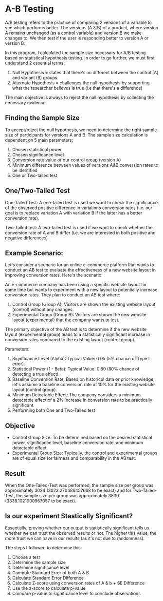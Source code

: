 # A-B Testing 
A/B testing refers to the practice of comparing 2 versions of a variable to see which performs better. The versions (A & B) of a product, where version A remains unchanged 
(as a control variable) and version B we make changes to. We then test if the user is responding better to version A or version B. 

In this program, I calculated the sample size necessary for A/B testing based on statistical hypothesis testing. In order to go further, we must first understand 2 essential
terms:
1. Null Hypothesis = states that there's no different between the control (A) and variant (B) groups
2. Alternate Hypothesis = challenges the null hypothesis by supporting what the researcher believes is true (i.e that there's a difference)

The main objective is always to reject the null hypothesis by collecting the necessary evidence.

## Finding the Sample Size 
To accept/reject the null hypothesis, we need to determine the right sample size of participants for versions A and B. The sample size calculation is dependent on 5 
main parameters:
1. Chosen statistical power
2. Chosen significance level
3. Conversion rate value of our control group (version A)
4. Minimum difference between values of versions A&B conversion rates to be identified
5. One or Two-tailed test

## One/Two-Tailed Test
One-Tailed Test: A one-tailed test is used  we want to check the significance of the observed positive difference in variations conversion 
rates (i.e. our goal is to replace variation A with variation B if the latter has a better conversion rate).

Two-Tailed test: A two-tailed test is used if we want to check whether the conversion rate of A and B differ (i.e. we are interested in both positive and negative differences)

## Example Scenario:
Let's consider a scenario for an online e-commerce platform that wants to conduct an AB test to evaluate the effectiveness of a new website 
layout in improving conversion rates. Here's the scenario:

An e-commerce company has been using a specific website layout for some time but wants to experiment with a new layout to potentially increase conversion rates. 
They plan to conduct an AB test where:

1. Control Group (Group A): Visitors are shown the existing website layout (control) without any changes.
2. Experimental Group (Group B): Visitors are shown the new website layout (experimental) that the company wants to test.

The primary objective of the AB test is to determine if the new website layout (experimental group) leads to a statistically significant increase in conversion rates 
compared to the existing layout (control group).

Parameters:

1. Significance Level (Alpha): Typical Value: 0.05 (5% chance of Type I error).
2. Statistical Power (1 - Beta): Typical Value: 0.80 (80% chance of detecting a true effect).
3. Baseline Conversion Rate: Based on historical data or prior knowledge, let's assume a baseline conversion rate of 10% for the existing website layout (control group).
4. Minimum Detectable Effect: The company considers a minimum detectable effect of a 2% increase in conversion rate to be practically significant.
5. Performing both One and Two-Tailed test

## Objective
- Control Group Size: To be determined based on the desired statistical power, significance level, baseline conversion rate, and minimum detectable effect.
- Experimental Group Size: Typically, the control and experimental groups are of equal size for fairness and comparability in the AB test.

## Result
When the One-Tailed-Test was performed, the sample size per group was approximately 3024 (3023.270486457668 to be exact) and for Two-Tailed-Test, the sample size per group
was approximately 3839 (3838.1021900967057 to be exact). 


## Is our experiment Stastically Significant?
Essentially, proving whether our output is statistically significant tells us whether we can trust the observed results or not. 
The higher this value, the more trust we can have in our results (as it's not due to randomness).

The steps I followed to determine this:
1. Choose a test
2. Determine the sample size
3. Determine significance level
4. Compute Standard Error of both A & B
5. Calculate Standard Error Difference
6. Calculate Z-score using conversion rates of A & b + SE Difference
7. Use the z-score to calculate p-value
8. Compare p-value to significance level to conclude observations

